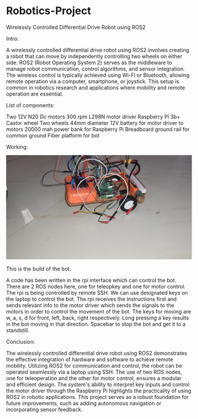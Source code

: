 # Robotics-Project
Wirelessly Controlled Differential Drive Robot using ROS2

Intro:

A wirelessly controlled differential drive robot using ROS2 involves creating a robot that can move by independently controlling two wheels on either side. ROS2 (Robot Operating System 2) serves as the middleware to manage robot communication, control algorithms, and sensor integration. The wireless control is typically achieved using Wi-Fi or Bluetooth, allowing remote operation via a computer, smartphone, or joystick. This setup is common in robotics research and applications where mobility and remote operation are essential.

List of components:

Two 12V N20 Dc motors 300 rpm
L298N motor driver
Raspberry Pi 3b+
Castor wheel
Two wheels 44mm diameter
12V battery for motor driver to motors
20000 mah power bank for Raspberry Pi
Breadboard ground rail for common ground
Fiber platform for bot

Working:

<img src="Diff Drive Robot.jpg">

This is the build of the bot.

A code has been written in the rpi interface which can control the bot. There are 2 ROS nodes here, one for teleopkey and one for motor control. The rpi is being controlled by remote SSH. We can use designated keys on the laptop to control the bot. The rpi receives the instructions first and sends relevant info to the motor driver which sends the signals to the motors in order to control the movement of the bot. The keys for moving are w, a, s, d for front, left, back, right respectively. Long pressing a key results in the bot moving in that direction. Spacebar to stop the bot and get it to a standstill.

Conclusion:

The wirelessly controlled differential drive robot using ROS2 demonstrates the effective integration of hardware and software to achieve remote mobility. Utilizing ROS2 for communication and control, the robot can be operated seamlessly via a laptop using SSH. The use of two ROS nodes, one for teleoperation and the other for motor control, ensures a modular and efficient design. The system's ability to interpret key inputs and control the motor driver through the Raspberry Pi highlights the practicality of using ROS2 in robotic applications. This project serves as a robust foundation for future improvements, such as adding autonomous navigation or incorporating sensor feedback.
